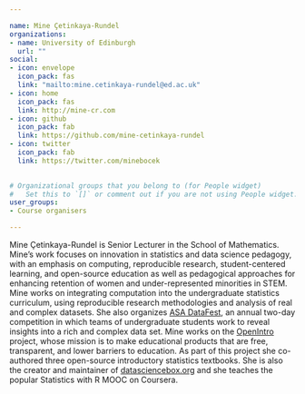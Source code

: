 ```yaml
---

name: Mine Çetinkaya-Rundel
organizations:
- name: University of Edinburgh 
  url: ""
social:
- icon: envelope
  icon_pack: fas
  link: "mailto:mine.cetinkaya-rundel@ed.ac.uk"
- icon: home
  icon_pack: fas
  link: http://mine-cr.com
- icon: github
  icon_pack: fab
  link: https://github.com/mine-cetinkaya-rundel
- icon: twitter
  icon_pack: fab
  link: https://twitter.com/minebocek

  
# Organizational groups that you belong to (for People widget)
#   Set this to `[]` or comment out if you are not using People widget.  
user_groups:
- Course organisers

---
```


Mine Çetinkaya-Rundel is Senior Lecturer in the School of Mathematics. Mine’s work focuses on innovation in statistics and data science pedagogy, with an emphasis on computing, reproducible research, student-centered learning, and open-source education as well as pedagogical approaches for enhancing retention of women and under-represented minorities in STEM. Mine works on integrating computation into the undergraduate statistics curriculum, using reproducible research methodologies and analysis of real and complex datasets. She also organizes [ASA DataFest](https://ww2.amstat.org/education/datafest/), an annual two-day competition in which teams of undergraduate students work to reveal insights into a rich and complex data set. Mine works on the [OpenIntro](openintro.org) project, whose mission is to make educational products that are free, transparent, and lower barriers to education. As part of this project she co-authored three open-source introductory statistics textbooks. She is also the creator and maintainer of [datasciencebox.org](https://datasciencebox.org/) and she teaches the popular Statistics with R MOOC on Coursera.

